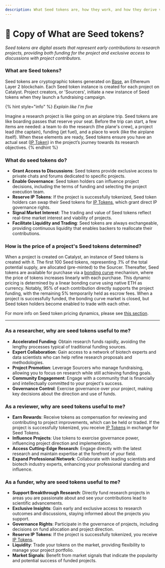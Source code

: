 ```yaml
---
description: What Seed tokens are, how they work, and how they derive value.
---
```


# 🌱 Copy of What are Seed tokens?

_Seed tokens are digital assets that represent early contributions to research projects, providing both funding for the project and exclusive access to discussions with project contributors._

### **What are Seed tokens?**

Seed tokens are cryptographic tokens generated on [Base](https://www.base.org/), an Ethereum Layer 2 blockchain. Each Seed token instance is created for each project on Catalyst. Project creators, or 'Sourcers', initiate a new instance of Seed tokens when they launch a fundraising campaign.

{% hint style="info" %}
_Explain like I'm five_

Imagine a research project is like going on an airplane trip. Seed tokens are like boarding passes that reserve your seat. Before the trip can start, a few items are needed: a team to do the research (the plane's crew), a project lead (the captain), funding (jet fuel), and a place to work (like the airplane itself). When these elements are ready, Seed tokens ensure you have an actual seat ([IP Token](../ip-tokens/what-are-ipts.md)) in the project’s journey towards its research objectives.
{% endhint %}

### What do seed tokens do?

* **Grant Access to Discussions**: Seed tokens provide exclusive access to private chats and forums dedicated to specific projects.
* **Enable Governance**: Seed token holders can influence project decisions, including the terms of funding and selecting the project execution team.
* **Reserve IP Tokens**: If the project is successfully tokenized, Seed token holders can swap their Seed tokens for [IP Tokens](https://docs.molecule.to/documentation/ip-tokens/what-are-ipts), which grant direct IP governance rights.
* **Signal Market Interest**: The trading and value of Seed tokens reflect real-time market interest and viability of projects.
* **Facilitate Liquidity and Trading**: Seed tokens are always exchangeable, providing continuous liquidity that enables backers to reallocate their contributions.

### **How is the price of a project's Seed tokens determined?**

When a project is created on Catalyst, an instance of Seed tokens is created with it. The first 100 Seed tokens, representing .1% of the total potential supply, are allocated (pre-minted) to the Sourcer. Thereafter, Seed tokens are available for purchase via a [bonding curve](https://www.coinbase.com/learn/advanced-trading/what-is-a-bonding-curve) mechanism, where the price of tokens increases linearly with each purchase. This dynamic pricing is determined by a linear bonding curve using native ETH as currency. Notably, 95% of each contribution directly supports the project funding, with the remaining 5% temporarily held as escrow fees. When a project is successfully funded,  the bonding curve market is closed, but Seed token holders become enabled to trade with each other.&#x20;

For more info on Seed token pricing dynamics, please see [this section](https://docs.molecule.to/documentation/catalyst/how-to-fund-projects-wip/how-do-seed-tokens-work-technically-and-economically).

***

### As a researcher, why are seed tokens useful to me?

* **Accelerated Funding**: Obtain research funds rapidly, avoiding the lengthy processes typical of traditional funding sources.
* **Expert Collaboration**: Gain access to a network of biotech experts and data scientists who can help refine research proposals and methodologies.
* **Project Promotion**: Leverage Sourcers who manage fundraising, allowing you to focus on research while still achieving funding goals.
* **Community Engagement**: Engage with a community that is financially and intellectually committed to your project's success.
* **Governance Control**: Exercise governance over your project, making key decisions about the direction and use of funds.

### As a reviewer, why are seed tokens useful to me?

* **Earn Rewards**: Receive tokens as compensation for reviewing and contributing to project improvements, which can be held or traded. If the project is successfully tokenized, you receive [IP Tokens](https://docs.molecule.to/documentation/ip-tokens/what-are-ipts) in exchange for Seed Tokens.
* **Influence Projects**: Use tokens to exercise governance power, influencing project direction and implementation.
* **Access Cutting-Edge Research**: Engage directly with the latest research and maintain expertise at the forefront of your field.
* **Expand Professional Network**: Collaborate with leading scientists and biotech industry experts, enhancing your professional standing and influence.

### As a funder, why are seed tokens useful to me?

* **Support Breakthrough Research**: Directly fund research projects in areas you are passionate about and see your contributions lead to scientific advancements.
* **Exclusive Insights**: Gain early and exclusive access to research outcomes and discussions, staying informed about the projects you support.
* **Governance Rights**: Participate in the governance of projects, including decisions on fund allocation and project direction.
* **Reserve IP Tokens**: If the project is successfully tokenized, you receive [IP Tokens](https://docs.molecule.to/documentation/ip-tokens/what-are-ipts).
* **Liquidity**: Trade your tokens on the market, providing flexibility to manage your project portfolio.
* **Market Signals**: Benefit from market signals that indicate the popularity and potential success of funded projects.
